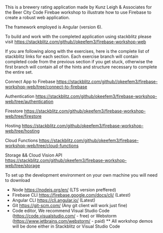 This is a brewery rating application made by Kunz Leigh & Associates for the Beer City Code Firebae workshop to illustrate how to use Firebase to create a robust web application.

The framework employed is Angular (version 6).

To build and work with the completed application using stackblitz please visit https://stackblitz.com/github//okeefem3/firebase-workshop-web

If you are following along with the exercises, here is the complete list of stackblitz links for each section. Each exercise branch will contain completed code from the previous section if you get stuck, otherwise the first branch will contain all of the hints and structure necessary to complete the entire set.

Connect App to Firebase
https://stackblitz.com/github//okeefem3/firebase-workshop-web/tree/connect-to-firebase

Authentication
https://stackblitz.com/github/okeefem3/firebase-workshop-web/tree/authentication

Firestore
https://stackblitz.com/github/okeefem3/firebase-workshop-web/tree/firestore

Hosting 
https://stackblitz.com/github/okeefem3/firebase-workshop-web/tree/hosting

Cloud Functions
https://stackblitz.com/github/okeefem3/firebase-workshop-web/tree/cloud-functions

Storage && Cloud Vision API
https://stackblitz.com/github/okeefem3/firebase-workshop-web/tree/storage

To set up the development environment on your own machine you will need to download
* Node https://nodejs.org/en/ (LTS version preffered)
* Firebase CLI https://firebase.google.com/docs/cli/ (Latest)
* Angular CLI https://cli.angular.io/ (Latest)
* Git https://git-scm.com/ (Any git client will work just fine)
* Code editor, We recommend Visual Studio Code (https://code.visualstudio.com/ - free) or Webstorm (https://www.jetbrains.com/webstorm/ - paid)
** All workshop demos will be done either in Stackblitz or Visual Studio Code